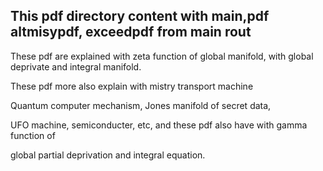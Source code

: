 </head>
<h2>This pdf directory content with main,pdf altmisypdf, exceedpdf from main rout</h2>
</head>

<body>
<p>These pdf are explained with zeta function of global manifold, with global deprivate and integral manifold.</p>
  
<p>These pdf more also explain with mistry transport machine</p>
  
<p>Quantum computer mechanism, Jones manifold of secret data,</p>

<p>UFO machine, semiconducter, etc, and these pdf also have with gamma function of</p>
<p>global partial deprivation and integral equation.</p>
</body>

